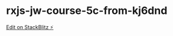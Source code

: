 # rxjs-jw-course-5c-from-kj6dnd

[Edit on StackBlitz ⚡️](https://stackblitz.com/edit/rxjs-jw-course-5c-from-kj6dnd)